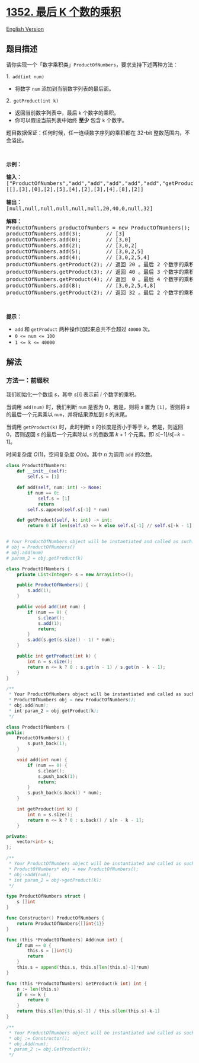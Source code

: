 # [1352. 最后 K 个数的乘积](https://leetcode.cn/problems/product-of-the-last-k-numbers)

[English Version](/solution/1300-1399/1352.Product%20of%20the%20Last%20K%20Numbers/README_EN.md)

## 题目描述

<!-- 这里写题目描述 -->

<p>请你实现一个「数字乘积类」<code>ProductOfNumbers</code>，要求支持下述两种方法：</p>

<p>1.<code>&nbsp;add(int num)</code></p>

<ul>
	<li>将数字&nbsp;<code>num</code>&nbsp;添加到当前数字列表的最后面。</li>
</ul>

<p>2.<code> getProduct(int k)</code></p>

<ul>
	<li>返回当前数字列表中，最后&nbsp;<code>k</code>&nbsp;个数字的乘积。</li>
	<li>你可以假设当前列表中始终 <strong>至少</strong> 包含 <code>k</code> 个数字。</li>
</ul>

<p>题目数据保证：任何时候，任一连续数字序列的乘积都在 32-bit 整数范围内，不会溢出。</p>

<p>&nbsp;</p>

<p><strong>示例：</strong></p>

<pre><strong>输入：</strong>
[&quot;ProductOfNumbers&quot;,&quot;add&quot;,&quot;add&quot;,&quot;add&quot;,&quot;add&quot;,&quot;add&quot;,&quot;getProduct&quot;,&quot;getProduct&quot;,&quot;getProduct&quot;,&quot;add&quot;,&quot;getProduct&quot;]
[[],[3],[0],[2],[5],[4],[2],[3],[4],[8],[2]]

<strong>输出：</strong>
[null,null,null,null,null,null,20,40,0,null,32]

<strong>解释：</strong>
ProductOfNumbers productOfNumbers = new ProductOfNumbers();
productOfNumbers.add(3);        // [3]
productOfNumbers.add(0);        // [3,0]
productOfNumbers.add(2);        // [3,0,2]
productOfNumbers.add(5);        // [3,0,2,5]
productOfNumbers.add(4);        // [3,0,2,5,4]
productOfNumbers.getProduct(2); // 返回 20 。最后 2 个数字的乘积是 5 * 4 = 20
productOfNumbers.getProduct(3); // 返回 40 。最后 3 个数字的乘积是 2 * 5 * 4 = 40
productOfNumbers.getProduct(4); // 返回  0 。最后 4 个数字的乘积是 0 * 2 * 5 * 4 = 0
productOfNumbers.add(8);        // [3,0,2,5,4,8]
productOfNumbers.getProduct(2); // 返回 32 。最后 2 个数字的乘积是 4 * 8 = 32 
</pre>

<p>&nbsp;</p>

<p><strong>提示：</strong></p>

<ul>
	<li><code>add</code> 和 <code>getProduct</code>&nbsp;两种操作加起来总共不会超过&nbsp;<code>40000</code>&nbsp;次。</li>
	<li><code>0 &lt;= num&nbsp;&lt;=&nbsp;100</code></li>
	<li><code>1 &lt;= k &lt;= 40000</code></li>
</ul>

## 解法

### 方法一：前缀积

我们初始化一个数组 $s$，其中 $s[i]$ 表示前 $i$ 个数字的乘积。

当调用 `add(num)` 时，我们判断 `num` 是否为 $0$，若是，则将 $s$ 置为 `[1]`，否则将 $s$ 的最后一个元素乘以 `num`，并将结果添加到 $s$ 的末尾。

当调用 `getProduct(k)` 时，此时判断 $s$ 的长度是否小于等于 $k$，若是，则返回 $0$，否则返回 $s$ 的最后一个元素除以 $s$ 的倒数第 $k + 1$ 个元素。即 $s[-1] / s[-k - 1]$。

时间复杂度 $O(1)$，空间复杂度 $O(n)$。其中 $n$ 为调用 `add` 的次数。

<!-- tabs:start -->

```python
class ProductOfNumbers:
    def __init__(self):
        self.s = [1]

    def add(self, num: int) -> None:
        if num == 0:
            self.s = [1]
            return
        self.s.append(self.s[-1] * num)

    def getProduct(self, k: int) -> int:
        return 0 if len(self.s) <= k else self.s[-1] // self.s[-k - 1]


# Your ProductOfNumbers object will be instantiated and called as such:
# obj = ProductOfNumbers()
# obj.add(num)
# param_2 = obj.getProduct(k)
```

```java
class ProductOfNumbers {
    private List<Integer> s = new ArrayList<>();

    public ProductOfNumbers() {
        s.add(1);
    }

    public void add(int num) {
        if (num == 0) {
            s.clear();
            s.add(1);
            return;
        }
        s.add(s.get(s.size() - 1) * num);
    }

    public int getProduct(int k) {
        int n = s.size();
        return n <= k ? 0 : s.get(n - 1) / s.get(n - k - 1);
    }
}

/**
 * Your ProductOfNumbers object will be instantiated and called as such:
 * ProductOfNumbers obj = new ProductOfNumbers();
 * obj.add(num);
 * int param_2 = obj.getProduct(k);
 */
```

```cpp
class ProductOfNumbers {
public:
    ProductOfNumbers() {
        s.push_back(1);
    }

    void add(int num) {
        if (num == 0) {
            s.clear();
            s.push_back(1);
            return;
        }
        s.push_back(s.back() * num);
    }

    int getProduct(int k) {
        int n = s.size();
        return n <= k ? 0 : s.back() / s[n - k - 1];
    }

private:
    vector<int> s;
};

/**
 * Your ProductOfNumbers object will be instantiated and called as such:
 * ProductOfNumbers* obj = new ProductOfNumbers();
 * obj->add(num);
 * int param_2 = obj->getProduct(k);
 */
```

```go
type ProductOfNumbers struct {
	s []int
}

func Constructor() ProductOfNumbers {
	return ProductOfNumbers{[]int{1}}
}

func (this *ProductOfNumbers) Add(num int) {
	if num == 0 {
		this.s = []int{1}
		return
	}
	this.s = append(this.s, this.s[len(this.s)-1]*num)
}

func (this *ProductOfNumbers) GetProduct(k int) int {
	n := len(this.s)
	if n <= k {
		return 0
	}
	return this.s[len(this.s)-1] / this.s[len(this.s)-k-1]
}

/**
 * Your ProductOfNumbers object will be instantiated and called as such:
 * obj := Constructor();
 * obj.Add(num);
 * param_2 := obj.GetProduct(k);
 */
```

<!-- tabs:end -->

<!-- end -->
